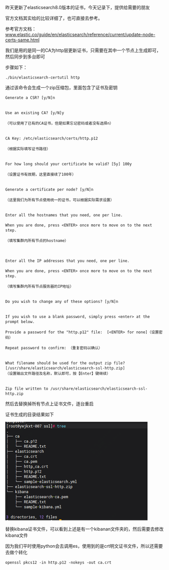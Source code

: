 昨天更新了elasticsearch8.0版本的证书，今天记录下，提供给需要的朋友

官方文档其实给的比较详细了，也可直接去参考。

参考官方文档：www.elastic.co/guide/en/elasticsearch/reference/current/update-node-certs-same.html

我们是用的是同一的CA为http层更新证书，只需要在其中一个节点上生成即可，然后同步到多台即可

步骤如下：

```
./bin/elasticsearch-certutil http
```

通过该命令会生成一个zip压缩包，里面包含了证书及密钥

```
Generate a CSR? [y/N]n
 
 
Use an existing CA? [y/N]y
 
（可以使用了已有的CA证书，但是如果忘记密码或者没有选择n）
 
 
CA Key: /etc/elasticsearch/certs/http.p12
 
（根据实际填写证书路径）
 
 
For how long should your certificate be valid? [5y] 100y
 
（设置证书有效期，这里直接续了100年）
 
 
Generate a certificate per node? [y/N]n
 
（这里我们为所有节点使用统一的证书，可以根据实际需求设置）
 
 
Enter all the hostnames that you need, one per line.
 
When you are done, press <ENTER> once more to move on to the next step.
 
（填写集群内所有节点的hostname）
 
 
 
Enter all the IP addresses that you need, one per line.
 
When you are done, press <ENTER> once more to move on to the next step.
 
（填写集群内所有节点服务器的IP地址）
 
 
Do you wish to change any of these options? [y/N]n
 
 
If you wish to use a blank password, simply press <enter> at the prompt below.
 
Provide a password for the "http.p12" file:  [<ENTER> for none]（设置密码）
 
Repeat password to confirm: （重复密码以确认）
 
 
What filename should be used for the output zip file? [/usr/share/elasticsearch/elasticsearch-ssl-http.zip] 
（设置输出文件路径及名称，默认即可，按【Enter】键继续）
 
 
Zip file written to /usr/share/elasticsearch/elasticsearch-ssl-http.zip
```

然后去替换掉所有节点上证书文件，逐台重启

证书生成的目录结果如下

![](image.png)

替换kibana证书文件，可以看到上述是有一个kibanan文件夹的，然后需要去修改kibana文件

因为我们平时使用python会去调用es，使用到的是crt明文证书文件，所以还需要去做个转化

```
openssl pkcs12 -in http.p12 -nokeys -out ca.crt
```